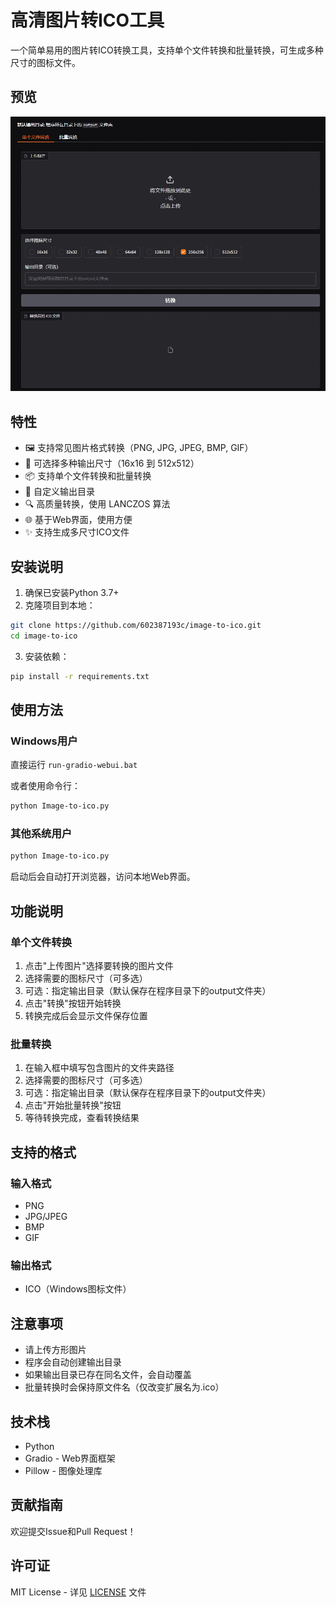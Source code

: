 # 高清图片转ICO工具

一个简单易用的图片转ICO转换工具，支持单个文件转换和批量转换，可生成多种尺寸的图标文件。

## 预览

![](images/webui.jpg)

## 特性

- 🖼️ 支持常见图片格式转换（PNG, JPG, JPEG, BMP, GIF）
- 🎯 可选择多种输出尺寸（16x16 到 512x512）
- 📦 支持单个文件转换和批量转换
- 💾 自定义输出目录
- 🔍 高质量转换，使用 LANCZOS 算法
- 🌐 基于Web界面，使用方便
- ✨ 支持生成多尺寸ICO文件

## 安装说明

1. 确保已安装Python 3.7+
2. 克隆项目到本地：
```bash
git clone https://github.com/602387193c/image-to-ico.git
cd image-to-ico
```

3. 安装依赖：
```bash
pip install -r requirements.txt
```

## 使用方法

### Windows用户

直接运行 `run-gradio-webui.bat`

或者使用命令行：
```bash
python Image-to-ico.py
```

### 其他系统用户

```bash
python Image-to-ico.py
```

启动后会自动打开浏览器，访问本地Web界面。

## 功能说明

### 单个文件转换

1. 点击"上传图片"选择要转换的图片文件
2. 选择需要的图标尺寸（可多选）
3. 可选：指定输出目录（默认保存在程序目录下的output文件夹）
4. 点击"转换"按钮开始转换
5. 转换完成后会显示文件保存位置

### 批量转换

1. 在输入框中填写包含图片的文件夹路径
2. 选择需要的图标尺寸（可多选）
3. 可选：指定输出目录（默认保存在程序目录下的output文件夹）
4. 点击"开始批量转换"按钮
5. 等待转换完成，查看转换结果

## 支持的格式

### 输入格式
- PNG
- JPG/JPEG
- BMP
- GIF

### 输出格式
- ICO（Windows图标文件）

## 注意事项

- 请上传方形图片
- 程序会自动创建输出目录
- 如果输出目录已存在同名文件，会自动覆盖
- 批量转换时会保持原文件名（仅改变扩展名为.ico）

## 技术栈

- Python
- Gradio - Web界面框架
- Pillow - 图像处理库

## 贡献指南

欢迎提交Issue和Pull Request！

## 许可证

MIT License - 详见 [LICENSE](LICENSE) 文件
